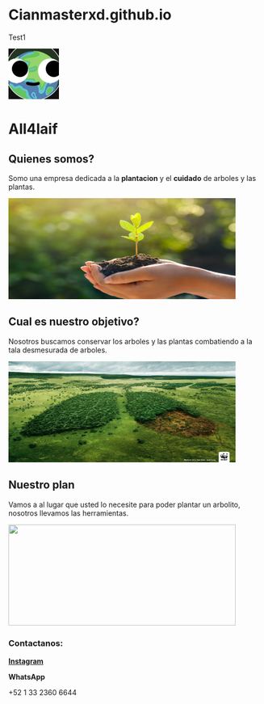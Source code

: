 # Cianmasterxd.github.io
Test1
<html lang="en">
<body>
  <img src="All4Life.png" width="100" height="100"><h1>All4laif</h1>  
  <h2>Quienes somos?</h2>
  <p>Somo una empresa dedicada a la <b>plantacion</b> y el <b>cuidado</b> de arboles y las plantas.</p>
  <img src="Arbolito.png" width="450" height="200">
  <h2>Cual es nuestro objetivo?</h2>
  <p>Nosotros buscamos conservar los arboles y las plantas combatiendo a la tala desmesurada de arboles.</p>
  <img src="GreenLungs.webp" width="450" height="200">
  <h2>Nuestro plan</h2>
  <p>Vamos a al lugar que usted lo necesite para poder plantar un arbolito, nosotros llevamos las herramientas.</p>
  <img src="https://trucosdejardineria.com/wp-content/uploads/2019/10/planting-a-tree.png.webp" width="450" height="200">
    <h3>Contactanos:</h3>
  <a href="https://www.instagram.com/arb_4_laif/" target="_blank"><b>Instagram</b></a>
  <p><b>WhatsApp</b></p>
  <p>+52 1 33 2360 6644</p>
</body>
</html>

